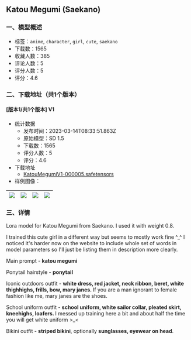 ## Katou Megumi (Saekano)
### 一、模型概述

- 标签：`anime`, `character`, `girl`, `cute`, `saekano`
- 下载数：1565
- 收藏人数：385
- 评论人数：5
- 评分人数：5
- 评分：4.6

### 二、下载地址（共1个版本）

#### [版本1/共1个版本] V1

- 统计数据
  - 发布时间：2023-03-14T08:33:51.863Z
  - 原始模型：SD 1.5
  - 下载数：1565
  - 评分人数：5
  - 评分：4.6
- 下载地址
  - [KatouMegumiV1-000005.safetensors](https://civitai.com/api/download/models/22984)
- 样例图像：

| <img src="https://image.civitai.com/xG1nkqKTMzGDvpLrqFT7WA/49e32ee8-41df-4861-7015-d221ac083c00/width=450/248494.jpeg" /> | <img src="https://image.civitai.com/xG1nkqKTMzGDvpLrqFT7WA/61cac069-8652-4ba1-0409-079930daf900/width=450/248497.jpeg" /> | <img src="https://image.civitai.com/xG1nkqKTMzGDvpLrqFT7WA/fae93e78-9e7d-4e30-c1b9-7a6214e46500/width=450/248496.jpeg" /> | <img src="https://image.civitai.com/xG1nkqKTMzGDvpLrqFT7WA/f927773a-749c-4287-3ac1-fa1f9c91b300/width=450/248495.jpeg" /> |
| ---- | ---- | ---- | ---- |


### 三、详情
<p>Lora model for Katou Megumi from Saekano. I used it with weight 0.8.</p><p>I trained this cute girl in a different way but seems to mostly work fine ^_^ I noticed it's harder now on the website to include whole set of words in model parameters so I'll just be listing them in description more clearly.</p><p>Main prompt - <strong>katou megumi</strong></p><p>Ponytail hairstyle - <strong>ponytail</strong></p><p>Iconic outdoors outfit - <strong>white dress, red jacket, neck ribbon, beret, white thighhighs, frills, bow, mary janes. </strong>If you are a man ignorant to female fashion like me, mary janes are the shoes.</p><p>School uniform outfit - <strong>school uniform, white sailor collar, pleated skirt, kneehighs, loafers. </strong>I messed up training here a bit and about half the time you will get white uniform &gt;_&lt;</p><p>Bikini outfit - <strong>striped bikini</strong>, optionally <strong>sunglasses, eyewear on head</strong>.</p>